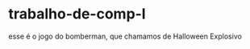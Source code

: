trabalho-de-comp-I
==================

esse é o jogo do bomberman, que chamamos de Halloween Explosivo

